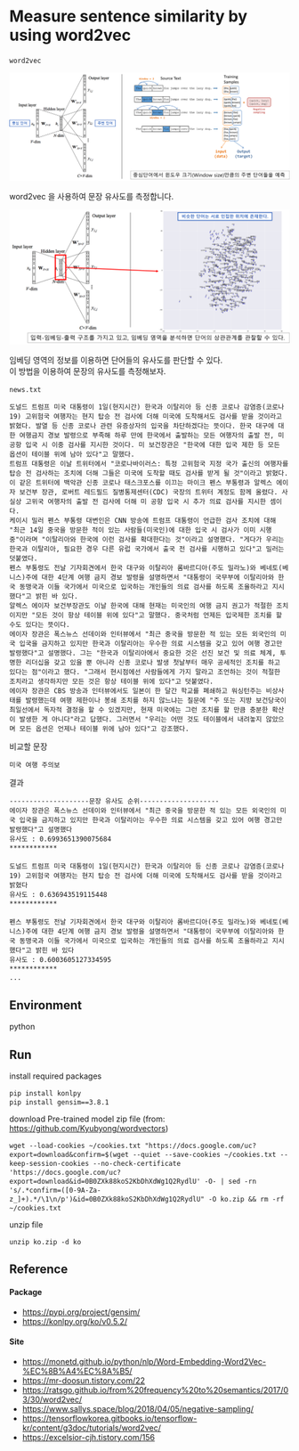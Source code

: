 # Measure sentence similarity by using word2vec 

`word2vec`  
<p align="center">
  <img src="readme/img1.png" alt="model" style="width:700px;"/>
</p>

word2vec 을 사용하여 문장 유사도를 측정합니다.
<p align="center">
  <img src="readme/img2.png" alt="model" style="width:650px;"/>
</p>   

임베딩 영역의 정보를 이용하면 단어들의 유사도를 판단할 수 있다.   
이 방법을 이용하여 문장의 유사도를 측정해보자. 


`news.txt`
```
도널드 트럼프 미국 대통령이 1일(현지시간) 한국과 이탈리아 등 신종 코로나 감염증(코로나 19) 고위험국 여행자는 현지 탑승 전 검사에 더해 미국에 도착해서도 검사를 받을 것이라고 밝혔다. 발열 등 신종 코로나 관련 유증상자의 입국을 차단하겠다는 뜻이다. 한국 대구에 대한 여행금지 경보 발령으로 부족해 하루 만에 한국에서 출발하는 모든 여행자의 출발 전, 미 공항 입국 시 이중 검사를 지시한 것이다. 미 보건장관은 "한국에 대한 입국 제한 등 모든 옵션이 테이블 위에 남아 있다"고 말했다.
트럼프 대통령은 이날 트위터에서 "코로나바이러스: 특정 고위험국 지정 국가 출신의 여행자를 탑승 전 검사하는 조치에 더해 그들은 미국에 도착할 때도 검사를 받게 될 것"이라고 밝혔다. 이 같은 트위터에 백악관 신종 코로나 태스크포스를 이끄는 마이크 펜스 부통령과 알렉스 에이자 보건부 장관, 로버트 레드필드 질병통제센터(CDC) 국장의 트위터 계정도 함께 올렸다. 사실상 고위국 여행자의 출발 전 검사에 더해 미 공항 입국 시 추가 의료 검사를 지시한 셈이다.
케이시 밀러 펜스 부통령 대변인은 CNN 방송에 트럼프 대통령이 언급한 검사 조치에 대해 "최근 14일 중국을 방문한 적이 있는 사람들(미국인)에 대한 입국 시 검사가 이미 시행 중"이라며 "이탈리아와 한국에 이런 검사를 확대한다는 것"이라고 설명했다. "게다가 우리는 한국과 이탈리아, 필요한 경우 다른 유럽 국가에서 출국 전 검사를 시행하고 있다"고 밀러는 덧붙였다.
펜스 부통령도 전날 기자회견에서 한국 대구와 이탈리아 롬바르디아(주도 밀라노)와 베네토(베니스)주에 대한 4단계 여행 금지 경보 발령을 설명하면서 "대통령이 국무부에 이탈리아와 한국 동맹국과 이들 국가에서 미국으로 입국하는 개인들의 의료 검사를 하도록 조율하라고 지시했다"고 밝힌 바 있다.
알렉스 에이자 보건부장관도 이날 한국에 대해 현재는 미국인의 여행 금지 권고가 적절한 조치이지만 "모든 것이 항상 테이블 위에 있다"고 말했다. 중국처럼 언제든 입국제한 조치를 할 수도 있다는 뜻이다.
에이자 장관은 폭스뉴스 선데이와 인터뷰에서 "최근 중국을 방문한 적 있는 모든 외국인의 미국 입국을 금지하고 있지만 한국과 이탈리아는 우수한 의료 시스템을 갖고 있어 여행 경고만 발령했다"고 설명했다. 그는 "한국과 이탈리아에서 중요한 것은 선진 보건 및 의료 체계, 투명한 리더십을 갖고 있을 뿐 아니라 신종 코로나 발생 첫날부터 매우 공세적인 조치를 하고 있다는 점"이라고 했다. "그래서 현시점에선 사람들에게 가지 말라고 조언하는 것이 적절한 조치라고 생각하지만 모든 것은 항상 테이블 위에 있다"고 덧붙였다.
에이자 장관은 CBS 방송과 인터뷰에서도 일본이 한 달간 학교를 폐쇄하고 워싱턴주는 비상사태를 발령했는데 여행 제한이나 봉쇄 조치를 하지 않느냐는 질문에 "주 또는 지방 보건당국이 최일선에서 독자적 결정을 할 수 있겠지만, 현재 미국에는 그런 조치를 할 만큼 충분한 확산이 발생한 게 아니다"라고 답했다. 그러면서 "우리는 어떤 것도 테이블에서 내려놓지 않았으며 모든 옵션은 언제나 테이블 위에 남아 있다"고 강조했다.
```
비교할 문장
```
미국 여행 주의보
```
결과
```
--------------------문장 유사도 순위--------------------
에이자 장관은 폭스뉴스 선데이와 인터뷰에서 "최근 중국을 방문한 적 있는 모든 외국인의 미국 입국을 금지하고 있지만 한국과 이탈리아는 우수한 의료 시스템을 갖고 있어 여행 경고만 발령했다"고 설명했다
유사도 : 0.6993651390075684
************

도널드 트럼프 미국 대통령이 1일(현지시간) 한국과 이탈리아 등 신종 코로나 감염증(코로나 19) 고위험국 여행자는 현지 탑승 전 검사에 더해 미국에 도착해서도 검사를 받을 것이라고 밝혔다
유사도 : 0.636943519115448
************

펜스 부통령도 전날 기자회견에서 한국 대구와 이탈리아 롬바르디아(주도 밀라노)와 베네토(베니스)주에 대한 4단계 여행 금지 경보 발령을 설명하면서 "대통령이 국무부에 이탈리아와 한국 동맹국과 이들 국가에서 미국으로 입국하는 개인들의 의료 검사를 하도록 조율하라고 지시했다"고 밝힌 바 있다
유사도 : 0.6003605127334595
************
...
```

## Environment
python

## Run
install required packages
```
pip install konlpy
pip install gensim==3.8.1
```
download Pre-trained model zip file (from: https://github.com/Kyubyong/wordvectors) 
```
wget --load-cookies ~/cookies.txt "https://docs.google.com/uc?export=download&confirm=$(wget --quiet --save-cookies ~/cookies.txt --keep-session-cookies --no-check-certificate 'https://docs.google.com/uc?export=download&id=0B0ZXk88koS2KbDhXdWg1Q2RydlU' -O- | sed -rn 's/.*confirm=([0-9A-Za-z_]+).*/\1\n/p')&id=0B0ZXk88koS2KbDhXdWg1Q2RydlU" -O ko.zip && rm -rf ~/cookies.txt
```
unzip file
```
unzip ko.zip -d ko
```

## Reference
#### Package
* https://pypi.org/project/gensim/
* https://konlpy.org/ko/v0.5.2/
#### Site
* https://monetd.github.io/python/nlp/Word-Embedding-Word2Vec-%EC%8B%A4%EC%8A%B5/
* https://mr-doosun.tistory.com/22
* https://ratsgo.github.io/from%20frequency%20to%20semantics/2017/03/30/word2vec/
* https://www.sallys.space/blog/2018/04/05/negative-sampling/
* https://tensorflowkorea.gitbooks.io/tensorflow-kr/content/g3doc/tutorials/word2vec/
* https://excelsior-cjh.tistory.com/156
